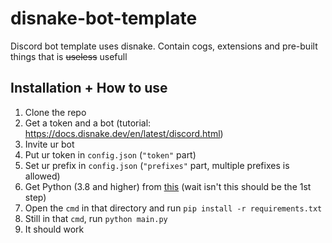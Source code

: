 # disnake-bot-template
Discord bot template uses disnake. Contain cogs, extensions and pre-built things that is ~~useless~~ usefull
## Installation + How to use
1. Clone the repo
2. Get a token and a bot (tutorial: https://docs.disnake.dev/en/latest/discord.html)
3. Invite ur bot
4. Put ur token in `config.json` (`"token"` part)
5. Set ur prefix in `config.json` (`"prefixes"` part, multiple prefixes is allowed)
6. Get Python (3.8 and higher) from [this](https://python.net) (wait isn't this should be the 1st step)
7. Open the `cmd` in that directory and run `pip install -r requirements.txt`
8. Still in that `cmd`, run `python main.py`
9. It should work
